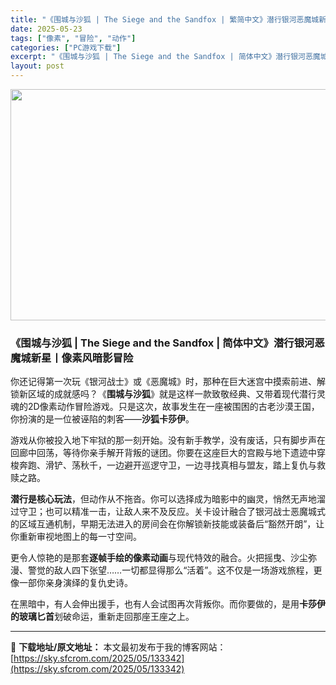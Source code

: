 ```yaml
---
title: "《围城与沙狐 | The Siege and the Sandfox | 繁简中文》潜行银河恶魔城新星丨像素风暗影冒险"
date: 2025-05-23
tags: ["像素", "冒险", "动作"]
categories: ["PC游戏下载"]
excerpt: "《围城与沙狐 | The Siege and the Sandfox | 简体中文》潜行银河恶魔城新星丨像素风暗影冒险 你还记得第一次玩《银河战士》或《恶魔城》时，那种在巨大迷宫中摸索前进、解锁新区域的成就感吗？《围城与沙狐》就是这样一款致敬经典、又带着现代潜行灵魂的2D像素动作冒险游戏。只是这次，&hellip;"
layout: post
---
```


<img class="aligncenter size-full wp-image-133343" src="https://sky.sfcrom.com/wp-content/uploads/2025/05/2025052309042964.webp" alt="" width="660" height="370" />
<h3 data-start="58" data-end="125"><strong data-start="62" data-end="125">《围城与沙狐 | The Siege and the Sandfox | 简体中文》潜行银河恶魔城新星丨像素风暗影冒险</strong></h3>
<p data-start="127" data-end="264">你还记得第一次玩《银河战士》或《恶魔城》时，那种在巨大迷宫中摸索前进、解锁新区域的成就感吗？《<strong data-start="174" data-end="183">围城与沙狐</strong>》就是这样一款致敬经典、又带着现代潜行灵魂的2D像素动作冒险游戏。只是这次，故事发生在一座被围困的古老沙漠王国，你扮演的是一位被诬陷的刺客——<strong data-start="254" data-end="263">沙狐卡莎伊</strong>。</p>
<p data-start="266" data-end="378">游戏从你被投入地下牢狱的那一刻开始。没有新手教学，没有废话，只有脚步声在回廊中回荡，等待你亲手解开背叛的谜团。你要在这座巨大的宫殿与地下遗迹中穿梭奔跑、滑铲、荡秋千，一边避开巡逻守卫，一边寻找真相与盟友，踏上复仇与救赎之路。</p>
<p data-start="380" data-end="508"><strong data-start="380" data-end="391">潜行是核心玩法</strong>，但动作从不拖沓。你可以选择成为暗影中的幽灵，悄然无声地溜过守卫；也可以精准一击，让敌人来不及反应。关卡设计融合了银河战士恶魔城式的区域互通机制，早期无法进入的房间会在你解锁新技能或装备后“豁然开朗”，让你重新审视地图上的每一寸空间。</p>
<p data-start="510" data-end="600">更令人惊艳的是那套<strong data-start="519" data-end="532">逐帧手绘的像素动画</strong>与现代特效的融合。火把摇曳、沙尘弥漫、警觉的敌人四下张望……一切都显得那么“活着”。这不仅是一场游戏旅程，更像一部你亲身演绎的复仇史诗。</p>
<p data-start="602" data-end="663">在黑暗中，有人会伸出援手，也有人会试图再次背叛你。而你要做的，是用<strong data-start="635" data-end="647">卡莎伊的玻璃匕首</strong>划破命运，重新走回那座王座之上。</p>

---
📖 **下载地址/原文地址：** 本文最初发布于我的博客网站：[https://sky.sfcrom.com/2025/05/133342](https://sky.sfcrom.com/2025/05/133342)
